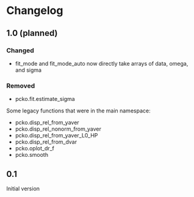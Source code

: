# Changelog

## 1.0 (planned)

### Changed

- fit_mode and fit_mode_auto now directly take arrays of data, omega, and sigma

### Removed

- pcko.fit.estimate_sigma

Some legacy functions that were in the main namespace:

- pcko.disp_rel_from_yaver
- pcko.disp_rel_nonorm_from_yaver
- pcko.disp_rel_from_yaver_L0_HP
- pcko.disp_rel_from_dvar
- pcko.oplot_dr_f
- pcko.smooth

## 0.1

Initial version
